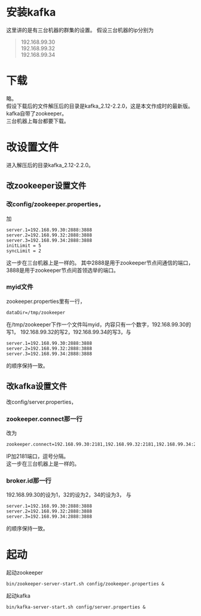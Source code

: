 # 安装kafka

这里讲的是有三台机器的群集的设置。
假设三台机器的ip分别为  
> 192.168.99.30  
> 192.168.99.32  
> 192.168.99.34  

# 下载
略。  
假设下载后的文件解压后的目录是kafka_2.12-2.2.0，这是本文作成时的最新版。  
kafka自带了zookeeper。  
三台机器上每台都要下载。

# 改设置文件
进入解压后的目录kafka_2.12-2.2.0。  
## 改zookeeper设置文件
### 改config/zookeeper.properties，
加

	server.1=192.168.99.30:2888:3888
	server.2=192.168.99.32:2888:3888
	server.3=192.168.99.34:2888:3888
	initLimit = 5
	syncLimit = 2

这一步在三台机器上是一样的。
其中2888是用于zookeeper节点间通信的端口，  
3888是用于zookeeper节点间首领选举的端口。
### myid文件
zookeeper.properties里有一行，

	dataDir=/tmp/zookeeper

在/tmp/zookeeper下作一个文件叫myid，内容只有一个数字，192.168.99.30的写1，
192.168.99.32的写2，192.168.99.34的写3，与

	server.1=192.168.99.30:2888:3888
    server.2=192.168.99.32:2888:3888
    server.3=192.168.99.34:2888:3888

的顺序保持一致。
## 改kafka设置文件
改config/server.properties，

### zookeeper.connect那一行
改为

    zookeeper.connect=192.168.99.30:2181,192.168.99.32:2181,192.168.99.34:2181

IP加2181端口，逗号分隔。  
这一步在三台机器上是一样的。
	
### broker.id那一行
192.168.99.30的设为1，32的设为2，34的设为3，
与

    server.1=192.168.99.30:2888:3888
    server.2=192.168.99.32:2888:3888
    server.3=192.168.99.34:2888:3888

的顺序保持一致。

# 起动
起动zookeeper

	bin/zookeeper-server-start.sh config/zookeeper.properties &	

起动kafka

	bin/kafka-server-start.sh config/server.properties &
